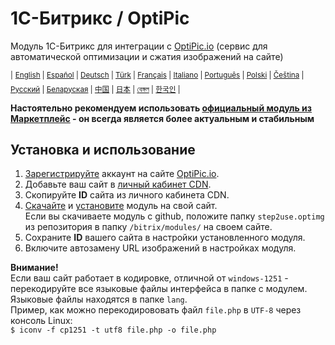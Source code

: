 # 1С-Битрикс / OptiPic
Модуль 1С-Битрикс для интеграции с [OptiPic.io](https://optipic.io/ru/cdn/) (сервис для автоматической оптимизации и сжатия изображений на сайте)

<sup>|</sup>
<sup>[English](https://optipic.io/en/webp/bitrix/) | </sup>
<sup>[Español](https://optipic.io/es/webp/bitrix/) | </sup>
<sup>[Deutsch](https://optipic.io/de/webp/bitrix/) | </sup>
<sup>[Türk](https://optipic.io/tr/webp/bitrix/) | </sup>
<sup>[Français](https://optipic.io/fr/webp/bitrix/) | </sup>
<sup>[Italiano](https://optipic.io/it/webp/bitrix/) | </sup>
<sup>[Português](https://optipic.io/pt/webp/bitrix/) | </sup>
<sup>[Polski](https://optipic.io/pl/webp/bitrix/) | </sup>
<sup>[Čeština](https://optipic.io/cz/webp/bitrix/) | </sup>
<sup>[Русский](https://optipic.io/ru/webp/bitrix/) | </sup>
<sup>[Беларуская](https://optipic.io/by/webp/bitrix/) | </sup>
<sup>[中国](https://optipic.io/cn/webp/bitrix/) | </sup>
<sup>[日本](https://optipic.io/jp/webp/bitrix/) | </sup>
<sup>[বেঙ্গল](https://optipic.io/bn/webp/bitrix/) | </sup>
<sup>[한국인](https://optipic.io/ko/webp/bitrix/) | </sup>

**Настоятельно рекомендуем использовать [официальный модуль из Маркетплейс](https://marketplace.1c-bitrix.ru/solutions/step2use.optimg/) - он всегда является более актуальным и стабильным**

## Установка и использование
1. [Зарегистрируйте](https://optipic.io/ru/register/?cdn) аккаунт на сайте [OptiPic.io](https://optipic.io/ru/cdn/).
1. Добавьте ваш сайт в [личный кабинет CDN](https://optipic.io/ru/cdn/cp/).
1. Скопируйте **ID** сайта из личного кабинета CDN.
1. [Скачайте](https://marketplace.1c-bitrix.ru/solutions/step2use.optimg/) и [установите](https://youtu.be/7L0nf0w299M) модуль на свой сайт.  
Если вы скачиваете модуль с github, положите папку `step2use.optimg` из репозитория в папку `/bitrix/modules/` на своем сайте.
1. Сохраните **ID** вашего сайта в настройки установленного модуля.
1. Включите автозамену URL изображений в настройках модуля.

**Внимание!**  
Если ваш сайт работает в кодировке, отличной от `windows-1251` - перекодируйте все языковые файлы интерфейса в папке с модулем.  
Языковые файлы находятся в папке `lang`.  
Пример, как можно перекодирововать файл `file.php` в `UTF-8` через консоль Linux:  
`$ iconv -f cp1251 -t utf8 file.php -o file.php`  
